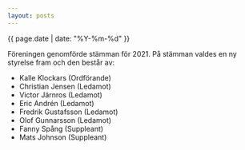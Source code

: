 ```yaml
---
layout: posts
---
```

{{ page.date | date: "%Y-%m-%d" }}

Föreningen genomförde stämman för 2021. På stämman valdes en ny styrelse fram och den består av:
- Kalle Klockars (Ordförande)
- Christian Jensen (Ledamot)
- Victor Järnros (Ledamot)
- Eric Andrén (Ledamot)
- Fredrik Gustafsson (Ledamot)
- Olof Gunnarsson (Ledamot)
- Fanny Spång (Suppleant)
- Mats Johnson (Suppleant)

